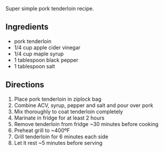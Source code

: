 Super simple pork tenderloin recipe.

## Ingredients

- pork tenderloin
- 1/4 cup apple cider vinegar
- 1/4 cup maple syrup
- 1 tablespoon black pepper
- 1 tablespoon salt

## Directions

1. Place pork tenderloin in ziplock bag
2. Combine ACV, syrup, pepper and salt and pour over pork
4. Mix thoroughly to coat tenderloin completely
5. Marinate in fridge for at least 2 hours
6. Remove tenderloin from fridge ~30 minutes before cooking
7. Preheat grill to ~400ºF
8. Grill tenderloin for 6 minutes each side
9. Let it rest ~5 minutes before serving

